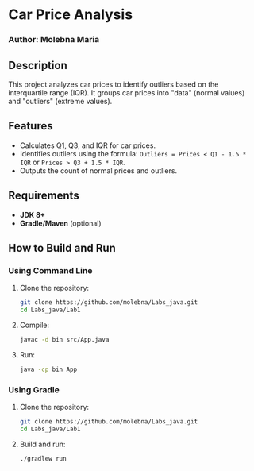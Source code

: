 # Car Price Analysis

### Author: Molebna Maria

## Description

This project analyzes car prices to identify outliers based on the interquartile range (IQR). It groups car prices into "data" (normal values) and "outliers" (extreme values).

## Features

- Calculates Q1, Q3, and IQR for car prices.
- Identifies outliers using the formula: `Outliers = Prices < Q1 - 1.5 * IQR` or `Prices > Q3 + 1.5 * IQR`.
- Outputs the count of normal prices and outliers.

## Requirements

- **JDK 8+**
- **Gradle/Maven** (optional)

## How to Build and Run

### Using Command Line

1. Clone the repository:
    ```bash
    git clone https://github.com/molebna/Labs_java.git
    cd Labs_java/Lab1
    ```

2. Compile:
    ```bash
    javac -d bin src/App.java
    ```

3. Run:
    ```bash
    java -cp bin App
    ```

### Using Gradle

1. Clone the repository:
    ```bash
    git clone https://github.com/molebna/Labs_java.git
    cd Labs_java/Lab1
    ```

2. Build and run:
    ```bash
    ./gradlew run
    ```

